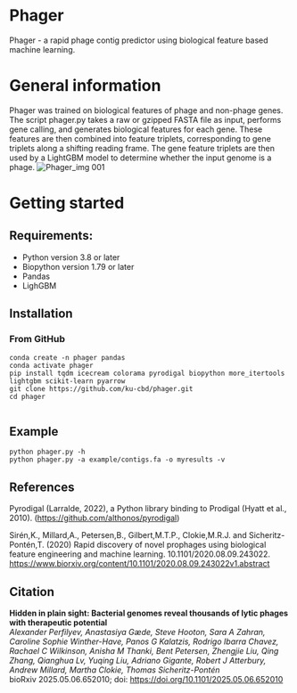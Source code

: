 # Phager

Phager - a rapid phage contig predictor using biological feature based machine learning. 

# General information
Phager was trained on biological features of phage and non-phage genes. The script phager.py takes a raw or gzipped FASTA file as input, performs gene calling, and generates biological features for each gene. These features are then combined into feature triplets, corresponding to gene triplets along a shifting reading frame. The gene feature triplets are then used by a LightGBM model to determine whether the input genome is a phage.
![Phager_img 001](https://github.com/user-attachments/assets/69961a06-c552-4315-a08c-b563a1dad561)



# Getting started 
## Requirements: 

- Python version 3.8 or later
- Biopython version 1.79 or later
- Pandas
- LighGBM


## Installation 
### From GitHub

```
conda create -n phager pandas
conda activate phager
pip install tqdm icecream colorama pyrodigal biopython more_itertools lightgbm scikit-learn pyarrow
git clone https://github.com/ku-cbd/phager.git
cd phager


```

## Example

```
python phager.py -h
python phager.py -a example/contigs.fa -o myresults -v
```
## References

Pyrodigal (Larralde, 2022), a Python library binding to Prodigal (Hyatt et al., 2010). (https://github.com/althonos/pyrodigal)

Sirén,K., Millard,A., Petersen,B., Gilbert,M.T.P., Clokie,M.R.J. and Sicheritz-Pontén,T. (2020) Rapid discovery of novel prophages using biological feature engineering and machine learning. 10.1101/2020.08.09.243022. https://www.biorxiv.org/content/10.1101/2020.08.09.243022v1.abstract

## Citation

**Hidden in plain sight: Bacterial genomes reveal thousands of lytic phages with therapeutic potential**\
*Alexander Perfilyev, Anastasiya Gæde, Steve Hooton, Sara A Zahran, Caroline Sophie Winther-Have, Panos G Kalatzis, Rodrigo Ibarra Chavez, Rachael C Wilkinson, Anisha M Thanki, Bent Petersen, Zhengjie Liu, Qing Zhang, Qianghua Lv, Yuqing Liu, Adriano Gigante, Robert J Atterbury, Andrew Millard, Martha Clokie, Thomas Sicheritz-Pontén*\
bioRxiv 2025.05.06.652010; doi: https://doi.org/10.1101/2025.05.06.652010
